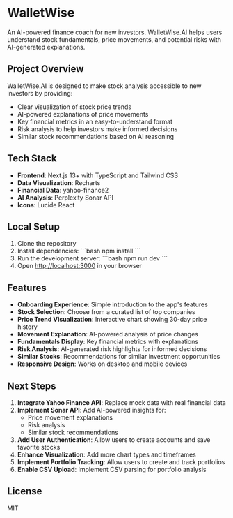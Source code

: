# WalletWise

An AI-powered finance coach for new investors. WalletWise.AI helps users understand stock fundamentals, price movements, and potential risks with AI-generated explanations.

## Project Overview

WalletWise.AI is designed to make stock analysis accessible to new investors by providing:

- Clear visualization of stock price trends
- AI-powered explanations of price movements
- Key financial metrics in an easy-to-understand format
- Risk analysis to help investors make informed decisions
- Similar stock recommendations based on AI reasoning

## Tech Stack

- **Frontend**: Next.js 13+ with TypeScript and Tailwind CSS
- **Data Visualization**: Recharts
- **Financial Data**: yahoo-finance2
- **AI Analysis**: Perplexity Sonar API
- **Icons**: Lucide React

## Local Setup

1. Clone the repository
2. Install dependencies:
   \`\`\`bash
   npm install
   \`\`\`
3. Run the development server:
   \`\`\`bash
   npm run dev
   \`\`\`
4. Open [http://localhost:3000](http://localhost:3000) in your browser

## Features

- **Onboarding Experience**: Simple introduction to the app's features
- **Stock Selection**: Choose from a curated list of top companies
- **Price Trend Visualization**: Interactive chart showing 30-day price history
- **Movement Explanation**: AI-powered analysis of price changes
- **Fundamentals Display**: Key financial metrics with explanations
- **Risk Analysis**: AI-generated risk highlights for informed decisions
- **Similar Stocks**: Recommendations for similar investment opportunities
- **Responsive Design**: Works on desktop and mobile devices

## Next Steps

1. **Integrate Yahoo Finance API**: Replace mock data with real financial data
2. **Implement Sonar API**: Add AI-powered insights for:
   - Price movement explanations
   - Risk analysis
   - Similar stock recommendations
3. **Add User Authentication**: Allow users to create accounts and save favorite stocks
4. **Enhance Visualization**: Add more chart types and timeframes
5. **Implement Portfolio Tracking**: Allow users to create and track portfolios
6. **Enable CSV Upload**: Implement CSV parsing for portfolio analysis

## License

MIT
